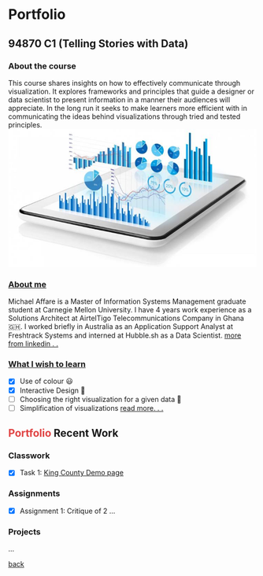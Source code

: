 # Portfolio  
## 94870 C1 (Telling Stories with Data)

### About the course
This course shares insights on how to effectively communicate through visualization.
It explores frameworks and principles that guide a designer or data scientist to present information in a manner their audiences will appreciate.
In the long run it seeks to make learners more efficient with in communicating the ideas behind visualizations through tried and tested principles.
![visualization](../../img/blog3.jpg)

### [About me](../../index.html#about)
Michael Affare is a Master of Information Systems Management graduate student at Carnegie Mellon University. I have 4 years work experience as a Solutions Architect at AirtelTigo Telecommunications Company in Ghana :ghana:. I worked briefly in Australia as an Application Support Analyst at Freshtrack Systems and interned at Hubble.sh as a Data Scientist.
[more from linkedin . . ](https://linkedin.com/in/michaelaffare)


### [What I wish to learn](blog/what-i-wish-to-learn.md)
- [x]  Use of colour :smiley:
- [x]  Interactive Design :star_struck:
- [ ]  Choosing the right visualization for a given data :thinking:
- [ ]  Simplification of visualizations
[read more. . .](blog/what-i-wish-to-learn.md)

## <span style="color:#E04343">Portfolio</span> Recent Work

### Classwork
- [x]  Task 1: [King County Demo page](classroom/kingcounty.md)

### Assignments
- [x] Assignment 1: Critique of 2 
...

### Projects
...

[back](../index.html)
